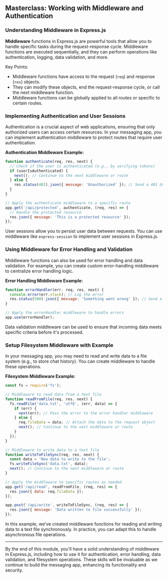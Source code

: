 ## Masterclass: Working with Middleware and Authentication

### Understanding Middleware in Express.js

**Middleware** functions in Express.js are powerful tools that allow you to handle specific tasks during the request-response cycle. Middleware functions are executed sequentially, and they can perform operations like authentication, logging, data validation, and more.

Key Points:

- Middleware functions have access to the request (`req`) and response (`res`) objects.
- They can modify these objects, end the request-response cycle, or call the next middleware function.
- Middleware functions can be globally applied to all routes or specific to certain routes.

### Implementing Authentication and User Sessions

Authentication is a crucial aspect of web applications, ensuring that only authorized users can access certain resources. In your messaging app, you can implement authentication middleware to protect routes that require user authentication.

**Authentication Middleware Example:**

```javascript
function authenticate(req, res, next) {
  // Check if the user is authenticated (e.g., by verifying tokens)
  if (userIsAuthenticated) {
    next(); // Continue to the next middleware or route
  } else {
    res.status(401).json({ message: 'Unauthorized' }); // Send a 401 Unauthorized response
  }
}

// Apply the authenticate middleware to a specific route
app.get('/api/protected', authenticate, (req, res) => {
  // Handle the protected resource
  res.json({ message: 'This is a protected resource' });
});
```

User sessions allow you to persist user data between requests. You can use middleware like `express-session` to implement user sessions in Express.js.

### Using Middleware for Error Handling and Validation

Middleware functions can also be used for error handling and data validation. For example, you can create custom error-handling middleware to centralize error handling logic.

**Error Handling Middleware Example:**

```javascript
function errorHandler(err, req, res, next) {
  console.error(err.stack); // Log the error
  res.status(500).json({ message: 'Something went wrong' }); // Send a 500 Internal Server Error response
}

// Apply the errorHandler middleware to handle errors
app.use(errorHandler);
```

Data validation middleware can be used to ensure that incoming data meets specific criteria before it's processed.

### Setup Filesystem Middleware with Example

In your messaging app, you may need to read and write data to a file system (e.g., to store chat history). You can create middleware to handle these operations.

**Filesystem Middleware Example:**

```javascript
const fs = require('fs');

// Middleware to read data from a text file
function readFromFile(req, res, next) {
  fs.readFile('data.txt', 'utf8', (err, data) => {
    if (err) {
      next(err); // Pass the error to the error handler middleware
    } else {
      req.fileData = data; // Attach the data to the request object
      next(); // Continue to the next middleware or route
    }
  });
}

// Middleware to write data to a text file
function writeToFileSync(req, res, next) {
  const data = 'New data to write to the file';
  fs.writeFileSync('data.txt', data);
  next(); // Continue to the next middleware or route
}

// Apply the middleware to specific routes as needed
app.get('/api/read', readFromFile, (req, res) => {
  res.json({ data: req.fileData });
});

app.post('/api/write', writeToFileSync, (req, res) => {
  res.json({ message: 'Data written to file successfully' });
});
```

In this example, we've created middleware functions for reading and writing data to a text file synchronously. In practice, you can adapt this to handle asynchronous file operations.

---

By the end of this module, you'll have a solid understanding of middleware in Express.js, including how to use it for authentication, error handling, data validation, and filesystem operations. These skills will be invaluable as we continue to build the messaging app, enhancing its functionality and security.